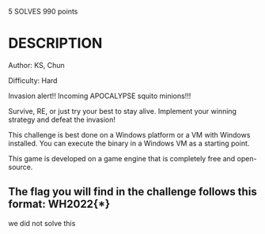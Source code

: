 5 SOLVES 990 points

# DESCRIPTION
Author: KS, Chun

Difficulty: Hard

Invasion alert!! Incoming APOCALYPSE squito minions!!!

Survive, RE, or just try your best to stay alive. Implement your winning strategy and defeat the invasion!

This challenge is best done on a Windows platform or a VM with Windows installed. You can execute the binary in a Windows VM as a starting point.

This game is developed on a game engine that is completely free and open-source.

The flag you will find in the challenge follows this format:
WH2022{*}
---
we did not solve this